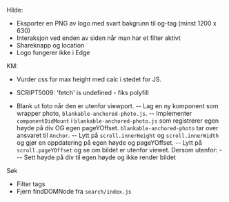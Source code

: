 Hilde:

- Eksporter en PNG av logo med svart bakgrunn til og-tag (minst 1200 x 630)
- Interaksjon ved enden av siden når man har et filter aktivt
- Shareknapp og location
- Logo fungerer ikke i Edge

KM:

- Vurder css for max height med calc i stedet for JS.
- SCRIPT5009: 'fetch' is undefined - fiks polyfill

- Blank ut foto når den er utenfor viewport.
-- Lag en ny komponent som wrapper photo, `blankable-anchored-photo.js`.
-- Implementer `componentDidMount` i `blankable-anchored-photo.js` som registrerer egen høyde på div OG egen pageYOffset. `blankable-anchored-photo` tar over ansvaret til `Anchor`.
-- Lytt på `scroll.innerHeight` og `scroll.innerWidth` og gjør en oppdatering på egen høyde og pageYOffset.
-- Lytt på `scroll.pageYOffset` og se om bildet er utenfor viewet. Dersom utenfor:
--- Sett høyde på div til egen høyde og ikke render bildet

Søk
- Filter tags
- Fjern findDOMNode fra `search/index.js`
